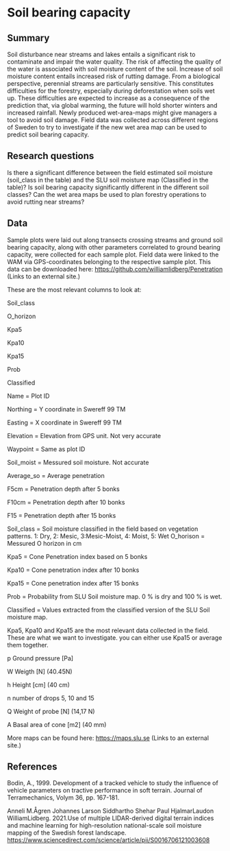 # Soil bearing capacity

## Summary
Soil disturbance near streams and lakes entails a significant risk to contaminate and impair the water quality. The risk of affecting the quality of the water is associated with soil moisture content of the soil.  Increase of soil moisture content entails increased risk of rutting damage. From a biological perspective, perennial streams are particularly sensitive. This constitutes difficulties for the forestry, especially during deforestation when soils wet up. These difficulties are expected to increase as a consequence of the prediction that, via global warming, the future will hold shorter winters and increased rainfall. Newly produced wet-area-maps might give managers a tool to avoid soil damage. Field data was collected across different regions of Sweden to try to investigate if the new wet area map can be used to predict soil bearing capacity.

## Research questions
 Is there a significant difference between the field estimated soil moisture (soil_class in the table) and the SLU soil moisture map (Classified in the table)?
Is soil bearing capacity significantly different in the different soil classes?
Can the wet area maps be used to plan forestry operations to avoid rutting near streams?

## Data
Sample plots were laid out along transects crossing streams and ground soil bearing capacity, along with other parameters correlated to ground bearing capacity, were collected for each sample plot. Field data were linked to the WAM via GPS-coordinates belonging to the respective sample plot. This data can be downloaded here: https://github.com/williamlidberg/Penetration (Links to an external site.)

These are the most relevant columns to look at: 

Soil_class

O_horizon

Kpa5

Kpa10

Kpa15

Prob

Classified




Name = Plot ID

Northing = Y coordinate in Swereff 99 TM

Easting = X coordinate in Swereff 99 TM

Elevation = Elevation from GPS unit. Not very accurate

Waypoint = Same as plot ID

Soil_moist = Messured soil moisture. Not accurate

Average_so = Average penetration

F5cm = Penetration depth after 5 bonks

F10cm = Penetration depth after 10 bonks

F15 = Penetration depth after 15 bonks

Soil_class = Soil moisture classified in the field based on vegetation patterns. 1: Dry, 2: Mesic, 3:Mesic-Moist, 4: Moist, 5: Wet
O_horison = Messured O horizon in cm

Kpa5 = Cone Penetration index based on 5 bonks

Kpa10 = Cone penetration index after 10 bonks

Kpa15 = Cone penetration index after 15 bonks

Prob = Probability from SLU Soil moisture map. 0 % is dry and 100 % is wet.

Classified = Values extracted from the classified version of the SLU Soil moisture map.

Kpa5, Kpa10 and Kpa15 are the most relevant data collected in the field. These are what we want to investigate. you can either use Kpa15 or average them together.

p Ground pressure [Pa]

W Weigth [N] (40.45N)

h Height [cm] (40 cm)

n number of drops 5, 10 and 15

Q Weight of probe [N] (14,17 N)

A Basal area of cone [m2] (40 mm)

More maps can be found here: https://maps.slu.se (Links to an external site.)




## References
Bodin, A., 1999. Development of a tracked vehicle to study the influence of vehicle parameters on tractive performance in soft terrain. Journal of Terramechanics, Volym 36, pp. 167-181.

Anneli M.Ågren Johannes Larson Siddhartho Shehar Paul HjalmarLaudon WilliamLidberg. 2021.Use of multiple LIDAR-derived digital terrain indices and machine learning for high-resolution national-scale soil moisture mapping of the Swedish forest landscape. https://www.sciencedirect.com/science/article/pii/S0016706121003608
